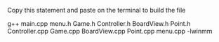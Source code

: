 Copy this statement and paste on the terminal to build the file

g++ main.cpp menu.h Game.h Controller.h BoardView.h Point.h Controller.cpp Game.cpp BoardView.cpp Point.cpp menu.cpp -lwinmm